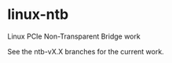 # linux-ntb

Linux PCIe Non-Transparent Bridge work

See the ntb-vX.X branches for the current work.